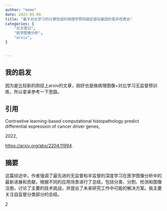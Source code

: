 ```yaml
---
author: "momo"
date: 2022-05-09
title: "基于对比学习的计算性组织病理学预测癌症驱动基因的差异性表达"
categories: [
    "论文笔记",
    "医学图像分析",
    "arxiv",
]


---
```


## 我的启发

因为是比较新的刚挂上arxiv的文章，刚好也是做病理图像+对比学习无监督预训练，所以拿来参考一下思路。

## 引用

Contrastive learning-based computational histopathology predict differential expression of cancer driver genes,

2022,

https://arxiv.org/abs/2204.11994.


## 摘要

这篇综述中，作者强调了最先进的无监督和半监督的深度学习在医学图像分析中的最新进展和贡献，根据不同的应用场景进行了总结，包括分类、分割、检测和图像注册。讨论了主要的技术挑战，并提出了未来研究工作中可能的解决方案。我主要关注自监督分类部分的总结。





2

